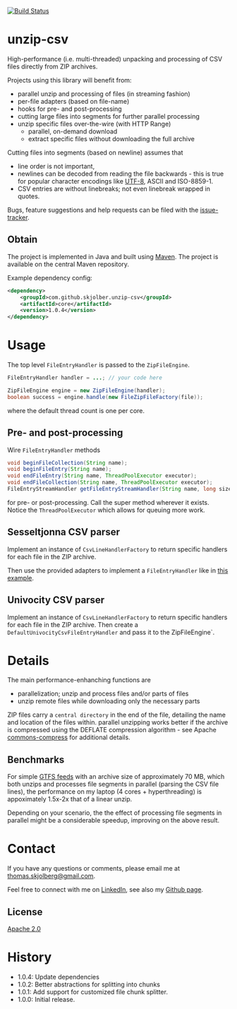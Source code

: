 [![Build Status](https://travis-ci.org/skjolber/unzip-csv.svg)](https://travis-ci.org/skjolber/unzip-csv)

# unzip-csv
High-performance (i.e. multi-threaded) unpacking and processing of CSV files directly from ZIP archives.

Projects using this library will benefit from:
 * parallel unzip and processing of files (in streaming fashion)
 * per-file adapters (based on file-name)
 * hooks for pre- and post-processing 
 * cutting large files into segments for further parallel processing 
 * unzip specific files over-the-wire (with HTTP Range)
   * parallel, on-demand download
   * extract specific files without downloading the full archive

Cutting files into segments (based on newline) assumes that 

 * line order is not important,
 * newlines can be decoded from reading the file backwards - this is true for popular character encodings like [UTF-8], ASCII and ISO-8859-1. 
 * CSV entries are without linebreaks; not even linebreak wrapped in quotes.

Bugs, feature suggestions and help requests can be filed with the [issue-tracker].

## Obtain
The project is implemented in Java and built using [Maven]. The project is available on the central Maven repository.

Example dependency config:

```xml
<dependency>
    <groupId>com.github.skjolber.unzip-csv</groupId>
    <artifactId>core</artifactId>
    <version>1.0.4</version>
</dependency>
```

# Usage
The top level `FileEntryHandler` is passed to the `ZipFileEngine`. 


```java
FileEntryHandler handler = ...; // your code here

ZipFileEngine engine = new ZipFileEngine(handler);
boolean success = engine.handle(new FileZipFileFactory(file));
```
where the default thread count is one per core.

## Pre- and post-processing
Wire `FileEntryHandler` methods 

```java
void beginFileCollection(String name);
void beginFileEntry(String name);
void endFileEntry(String name, ThreadPoolExecutor executor);
void endFileCollection(String name, ThreadPoolExecutor executor);
FileEntryStreamHandler getFileEntryStreamHandler(String name, long size, ThreadPoolExecutor executor);
```

for pre- or post-processing. Call the super method wherever it exists. Notice the `ThreadPoolExecutor` which allows for queuing more work.


## Sesseltjonna CSV parser
Implement an instance of `CsvLineHandlerFactory` to return specific handlers for each file in the ZIP archive.

Then use the provided adapters to implement a `FileEntryHandler` like in [this example](src/test/java/com/github/skjolber/unzip/TestSesselTjonnaCsvFileEntryHandler.java). 

## Univocity CSV parser
Implement an instance of `CsvLineHandlerFactory` to return specific handlers for each file in the ZIP archive. Then create a `DefaultUnivocityCsvFileEntryHandler` and pass it to the ZipFileEngine`.

# Details
The main performance-enhanching functions are
 * parallelization; unzip and process files and/or parts of files
 * unzip remote files while downloading only the necessary parts

ZIP files carry a `central directory` in the end of the file, detailing the name and location of the files within. parallel unzipping works better if the archive is compressed using the DEFLATE compression algorithm - see Apache [commons-compress](https://commons.apache.org/proper/commons-compress/zip.html) for additional details.


## Benchmarks
For simple [GTFS feeds] with an archive size of approximately 70 MB, which both unzips and processes file segments in parallel (parsing the CSV file lines), the performance on my laptop (4 cores + hyperthreading) is appoximately 1.5x-2x that of a linear unzip. 

Depending on your scenario, the the effect of processing file segments in parallel might be a considerable speedup, improving on the above result.

# Contact
If you have any questions or comments, please email me at thomas.skjolberg@gmail.com.

Feel free to connect with me on [LinkedIn], see also my [Github page].
## License
[Apache 2.0]

# History
 - 1.0.4: Update dependencies
 - 1.0.2: Better abstractions for splitting into chunks 
 - 1.0.1: Add support for customized file chunk splitter.
 - 1.0.0: Initial release.

[GTFS feeds]:			https://www.entur.org/dev/rutedata/
[Apache 2.0]: 			http://www.apache.org/licenses/LICENSE-2.0.html
[issue-tracker]:		https://github.com/skjolber/unzip-csv/issues
[Maven]:				http://maven.apache.org/
[LinkedIn]:				http://lnkd.in/r7PWDz
[Github page]:			https://skjolber.github.io
[UTF-8]:				https://stackoverflow.com/questions/22257486/iterate-backwards-through-a-utf8-multibyte-string
